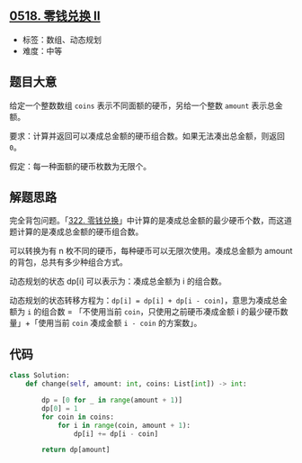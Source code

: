 ## [0518. 零钱兑换 II](https://leetcode-cn.com/problems/coin-change-2/)

- 标签：数组、动态规划
- 难度：中等

## 题目大意

给定一个整数数组 `coins` 表示不同面额的硬币，另给一个整数 `amount` 表示总金额。

要求：计算并返回可以凑成总金额的硬币组合数。如果无法凑出总金额，则返回`0`。

假定：每一种面额的硬币枚数为无限个。

## 解题思路

完全背包问题。「[322. 零钱兑换](https://leetcode-cn.com/problems/coin-change/)」中计算的是凑成总金额的最少硬币个数，而这道题计算的是凑成总金额的硬币组合数。

可以转换为有 n 枚不同的硬币，每种硬币可以无限次使用。凑成总金额为 amount 的背包，总共有多少种组合方式。

动态规划的状态 dp[i] 可以表示为：凑成总金额为 i 的组合数。

动态规划的状态转移方程为：`dp[i] = dp[i] + dp[i - coin]`，意思为凑成总金额为 `i` 的组合数 = 「不使用当前 `coin`，只使用之前硬币凑成金额 i 的最少硬币数量」+「使用当前 `coin` 凑成金额 `i - coin` 的方案数」。

## 代码

```Python
class Solution:
    def change(self, amount: int, coins: List[int]) -> int:

        dp = [0 for _ in range(amount + 1)]
        dp[0] = 1
        for coin in coins:
            for i in range(coin, amount + 1):
                dp[i] += dp[i - coin]

        return dp[amount]
```

